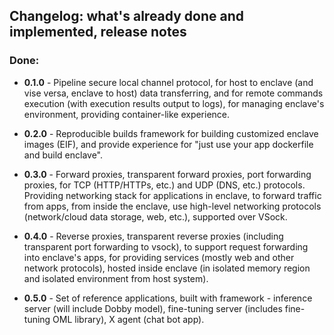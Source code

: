## Changelog: what's already done and implemented, release notes

### Done:

- **0.1.0** - Pipeline secure local channel protocol, for host to enclave (and vise versa, enclave to host) data transferring,
        and for remote commands execution (with execution results output to logs),
        for managing enclave's environment, providing container-like experience.

- **0.2.0** - Reproducible builds framework for building customized enclave images (EIF),
        and provide experience for "just use your app dockerfile and build enclave".

- **0.3.0** - Forward proxies, transparent forward proxies, port forwarding proxies, for TCP (HTTP/HTTPs, etc.) and UDP (DNS, etc.) protocols.
        Providing networking stack for applications in enclave, to forward traffic from apps, from inside the enclave,
        use high-level networking protocols (network/cloud data storage, web, etc.), supported over VSock.

- **0.4.0** - Reverse proxies, transparent reverse proxies (including transparent port forwarding to vsock),
        to support request forwarding into enclave's apps, for providing services (mostly web and other network protocols),
        hosted inside enclave (in isolated memory region and isolated environment from host system).

- **0.5.0** - Set of reference applications, built with framework - inference server (will include Dobby model),
        fine-tuning server (includes fine-tuning OML library), X agent (chat bot app).
